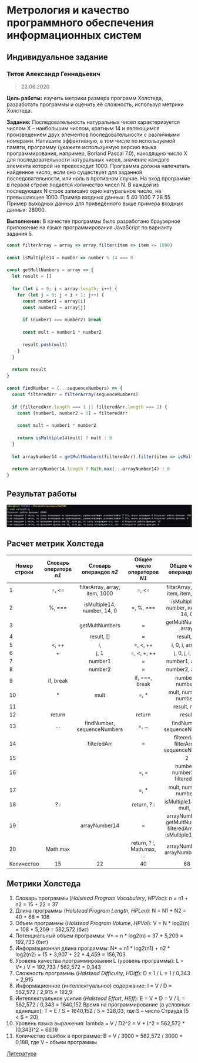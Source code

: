 # Метрология и качество программного обеспечения информационных систем

## Индивидуальное задание

### Титов Александр Геннадьевич

> 22.06.2020

**Цель работы:** изучить метрики размера программ Холстеда, разработать программы и оценить её сложность, используя метрики Холстеда.

**Задание:** Последовательность натуральных чисел характеризуется числом Х – наибольшим числом, кратным 14 и являющимся произведением двух элементов последовательности с различными номерами. Напишите эффективную, в том числе по используемой памяти, программу (укажите используемую версию языка программирования, например, Borland Pascal 7.0), находящую число X для последовательности натуральных чисел, значение каждого элемента которой не превосходит 1000. Программа должна напечатать найденное число, если оно существует для заданной последовательности, или ноль в противном случае. На вход программе в первой строке подаётся количество чисел N. В каждой из последующих N строк записано одно натуральное число, не превышающее 1000.
Пример входных данных:
5
40
1000
7
28
55
Пример выходных данных для приведённого выше примера входных
данных: 28000.

**Выполнение:** В качестве программы было разработано браузерное приложение на языке программирования JavaScript по варианту задания 5.

```javascript
const filterArray = array => array.filter(item => item <= 1000)

const isMultiple14 = number => number % 14 === 0

const getMultNumbers = array => {
  let result = []

  for (let i = 0; i < array.length; i++) {
    for (let j = 0; j < i + 1; j++) {
      const number1 = array[i]
      const number2 = array[j]

      if (number1 === number2) break

      const mult = number1 * number2

      result.push(mult)
    }
  }

  return result
}

const findNumber = (...sequenceNumbers) => {
  const filteredArr = filterArray(sequenceNumbers)

  if (filteredArr.length === 1 || filteredArr.length === 2) {
    const [number1, number2 = 1] = filteredArr

    const mult = number1 * number2

    return isMultiple14(mult) ? mult : 0
  }

  let arrayNumber14 = getMultNumbers(filteredArr).filter(item => isMultiple14(item))

  return arrayNumber14.length ? Math.max(...arrayNumber14) : 0
}
```

## Результат работы

![Результат](./res.png)

## Расчет метрик Холстеда
| Номер строки | Словарь операторв *n1*       | Словарь операндов *n2*                     | Общее число операторов *N1*           | Общее число операндов *N2*                                          |
| ------------ |:----------------------------:|:------------------------------------------:|:-------------------------------------:|:-------------------------------------------------------------------:|
|1             |=, <=                         |filterArray, array, item, 1000              |=, <=                                  |filterArray, array, item, item, 1000                                 |
|2             |%, ===                        |isMultiple14, number, 14, 0                 |=, %, ===                              |isMultiple14, number, number, 14, 0                                  |
|3             |                              |getMultNumbers                              |=                                      |getMultNumbers, array                                                |
|4             |                              |result, []                                  |=                                      |result, []                                                           |
|5             |<, ++                         |i,                                          |=, <, ++                               |i, 0, i, array, i                                                    |
|6             |+                             |j, 1                                        |=, <, +, ++                            |j, 0, j, i, 1, j                                                     |
|7             |                              |number1                                     |=                                      |number1, array, i                                                    |
|8             |                              |number2                                     |=                                      |number2, array, j                                                    |
|9             |if, break                     |                                            |if, ===, break                         |number1, number2                                                     |
|10            |*                             |mult                                        |=, *                                   |mult, number1, number2                                               |
|11            |                              |                                            |                                       |result, mult                                                         |
|12            |return                        |                                            |return                                 |result                                                               |
|13            |...                           |findNumber, sequenceNumbers                 |=, ...                                 |findNumber, sequenceNumbers                                          |
|14            |                              |filteredArr                                 |=                                      |filteredArr, filterArray, sequenceNumbers                            |
|15            |||                            |2                                           |if, ===, ||, ===                       |filteredArr, filteredArr, 1, 2                                       |
|16            |                              |                                            |=, =                                   |number1, number2, 1, filteredArr                                     |
|17            |                              |                                            |=, *                                   |mult, number1, number2                                               |
|18            |? :                           |                                            |return, ? :                            |isMultiple14, mult, mult, 0                                          |
|19            |                              |arrayNumber14                               |=                                      |arrayNumber14, getMultNumbers, filteredArr, item, isMultiple14, item |
|20            |Math.max                      |                                            |return, ? :, Math.max, ...             |arrayNumber14, arrayNumber14, 0                                      |
|Количество    |15                            |22                                          |40                                     |68                                                                   |

## Метрики Холстеда
1. Словарь программы (*Halstead Program Vocabulary*, *HPVoc*): n = n1 + n2 = 15 + 22 = 37
2. Длина программы (*Halstead Program Length*, *HPLen*): N = N1 + N2 = 40 + 68 = 108
3. Объем программы (*Halstead Program Volume*, *HPVol*): V = N \* log2(n) = 108 \* 5,209 = 562,572 (бит)
4. Потенциальный объем программы: V\* = n \* log2(n) = 37 \* 5,209 = 192,733 (бит)
5. Информационная длина программы: N\* = n1 \* log2(n1) + n2 \* log2(n2) = 15 \* 3,907 + 22 \* 4,459 = 156,703
6. Уровень качества программирования L (уровень программы): L = V\* / V = 192,733 / 562,572 = 0,343
7. Сложность программы (*Halstead Difficulty*, *HDiff*): D = 1 / L = 1 / 0,343 = 2,915
8. Информационное (интеллектуальное) содержание: I = V / D = 562,572 / 2,915 = 192,9
9. Интеллектуальное усилия (*Halstead Effort*, *HEff*): E = V \* D = V / L = 562,572 / 0,343 = 1640,152
Время на программирование (в условных единицах): T = E / S = 1640,152 / 5 = 328,03, где S – число Страуда (5 < S < 20)
10. Уровень языка выражения: lambda  = V / D2^2 = V \* L^2 = 562,572 \* (0,343)^2 = 66,19
11. Количество ошибок в программе: В = V / 3000 = 562,572 / 3000 = 0,188, где V – объем программы

[Литература](https://ru.wikipedia.org/wiki/Markdown)
